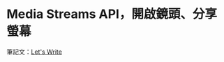 # Media Streams API，開啟鏡頭、分享螢幕

<!-- Demo：[demo](https://letswritetw.github.io/letswrite-media-streams-api/) -->

筆記文：[Let's Write](https://www.letswrite.tw/media-streams-api/)
